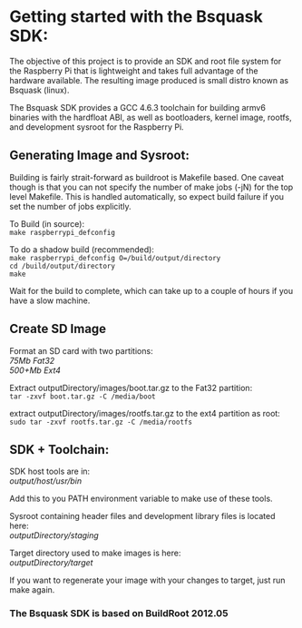 # Getting started with the Bsquask SDK: #

The objective of this project is to provide an SDK and root file system for the Raspberry Pi that is lightweight and takes full advantage of the hardware available.  The resulting image produced is small distro known as Bsquask (linux).

The Bsquask SDK provides a GCC 4.6.3 toolchain for building armv6 binaries with the hardfloat ABI, as well as bootloaders, kernel image, rootfs, and development sysroot for the Raspberry Pi.

## Generating Image and Sysroot: ##

Building is fairly strait-forward as buildroot is Makefile based.  One caveat though is that you can not specify the number of make jobs (-jN) for the top level Makefile.  This is handled automatically, so expect build failure if you set the number of jobs explicitly.

To Build (in source):  
`make raspberrypi_defconfig`

To do a shadow build (recommended):  
`make raspberrypi_defconfig O=/build/output/directory`  
`cd /build/output/directory`  
`make` 

Wait for the build to complete, which can take up to a couple of hours if you have a slow machine.


## Create SD Image ##

Format an SD card with two partitions:  
*75Mb Fat32*  
*500+Mb Ext4*  

Extract outputDirectory/images/boot.tar.gz to the Fat32 partition:  
`tar -zxvf boot.tar.gz -C /media/boot`

extract outputDirectory/images/rootfs.tar.gz to the ext4 partition as root:  
`sudo tar -zxvf rootfs.tar.gz -C /media/rootfs`

## SDK + Toolchain: ##
SDK host tools are in:  
*output/host/usr/bin*

Add this to you PATH environment variable to make use of these tools.

Sysroot containing header files and development library files is located here:  
*outputDirectory/staging*

Target directory used to make images is here:  
*outputDirectory/target*

If you want to regenerate your image with your changes to target, just run make again.

### The Bsquask SDK is based on BuildRoot 2012.05 ###
